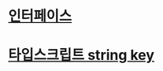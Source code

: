 # [인터페이스](https://stackoverflow.com/questions/12710905/how-do-i-dynamically-assign-properties-to-an-object-in-typescript)


# [타입스크립트 string key](https://soopdop.github.io/2020/12/01/index-signatures-in-typescript/)

